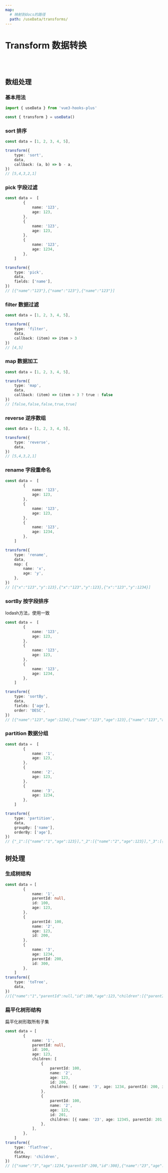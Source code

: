 ```yaml
---
map:
  # 映射到docs的路径
  path: /useData/transforms/
---
```


# Transform 数据转换

<br />
<br />



<demo src="./demo/demo.vue"
  language="vue"
  title="基本用法"
  desc="判断类型">
</demo>

## 数组处理

### 基本用法

```typescript
import { useData } from 'vue3-hooks-plus'

const { transform } = useData()
```

### sort 排序
```typescript
const data = [1, 2, 3, 4, 5],

transform({
	type: 'sort',
	data,
	callback: (a, b) => b - a,
})
// [5,4,3,2,1]
```



### pick 字段过滤
```typescript
const data =  [
		{
			name: '123',
			age: 123,
		},
		{
			name: '123',
			age: 123,
		},
		{
			name: '123',
			age: 1234,
		},
	]

transform({
	type: 'pick',
	data,
	fields: ['name'],
})
// [{"name":"123"},{"name":"123"},{"name":"123"}]
```


### filter 数据过滤
```typescript
const data = [1, 2, 3, 4, 5],

transform({
	type: 'filter',
	data,
    callback: (item) => item > 3
})
// [4,5]
```

### map 数据加工
```typescript
const data = [1, 2, 3, 4, 5],

transform({
	type: 'map',
	data,
    callback: (item) => (item > 3 ? true : false
})
// [false,false,false,true,true]
```

### reverse 逆序数组
```typescript
const data = [1, 2, 3, 4, 5],

transform({
	type: 'reverse',
	data,
})
// [5,4,3,2,1]
```

### rename 字段重命名
```typescript
const data =  [
		{
			name: '123',
			age: 123,
		},
		{
			name: '123',
			age: 123,
		},
		{
			name: '123',
			age: 1234,
		},
	]

transform({
	type: 'rename',
	data,
	map: {
		name: 'x',
		age: 'y',
	},
})
// [{"x":"123","y":123},{"x":"123","y":123},{"x":"123","y":1234}]
```

### sortBy 按字段排序
lodash方法，使用一致
```typescript
const data =  [
		{
			name: '123',
			age: 123,
		},
		{
			name: '123',
			age: 123,
		},
		{
			name: '123',
			age: 1234,
		},
	]

transform({
	type: 'sortBy',
	data,
	fields: ['age'],
	order: 'DESC',
})
// [{"name":"123","age":1234},{"name":"123","age":123},{"name":"123","age":123}]
```

### partition 数据分组
```typescript
const data =  [
		{
			name: '1',
			age: 123,
		},
		{
			name: '2',
			age: 123,
		},
		{
			name: '3',
			age: 1234,
		},
	]

transform({
	type: 'partition',
	data,
	groupBy: ['name'],
	orderBy: ['age'],
})
// {"_1":[{"name":"1","age":123}],"_2":[{"name":"2","age":123}],"_3":[{"name":"3","age":1234}]}

```

## 树处理

### 生成树结构

```typescript
const data = [
		{
			name: '1',
			parentId: null,
			id: 100,
			age: 123,
		},
		{
			parentId: 100,
			name: '2',
			age: 123,
			id: 200,
		},
		{
			name: '3',
			age: 1234,
			parentId: 200,
			id: 300,
		},
	]
transform({
	type: 'toTree',
	data,
})
//[{"name":"1","parentId":null,"id":100,"age":123,"children":[{"parentId":100,"name":"2","age":123,"id":200,"children":[{"name":"3","age":1234,"parentId":200,"id":300}]}]}]

```

### 扁平化树形结构

扁平化树形取所有子集

```typescript
const data = [
		{
			name: '1',
			parentId: null,
			id: 100,
			age: 123,
			children: [
				{
					parentId: 100,
					name: '2',
					age: 123,
					id: 200,
					children: [{ name: '3', age: 1234, parentId: 200, id: 300 }],
				},
				{
					parentId: 100,
					name: '2',
					age: 123,
					id: 201,
					children: [{ name: '23', age: 12345, parentId: 201, id: 302 }],
				},
			],
		},
	]
transform({
	type: 'flatTree',
	data,
    flatKey: 'children',
})
// [{"name":"3","age":1234,"parentId":200,"id":300},{"name":"23","age":12345,"parentId":201,"id":302}]
```




